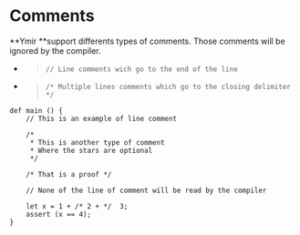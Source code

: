 # Comments

**Ymir **support differents types of comments. Those comments will be ignored by the compiler.

* > `// Line comments wich go to the end of the line `
* > `/* Multiple lines comments which go to the closing delimiter */`

```ymir
def main () {
    // This is an example of line comment
	
    /*
     * This is another type of comment
     * Where the stars are optional
     */

    /* That is a proof */

    // None of the line of comment will be read by the compiler

    let x = 1 + /* 2 + */  3;
    assert (x == 4);
}
```




